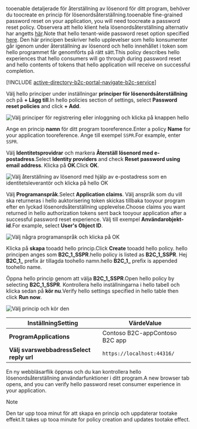 <span data-ttu-id="f687d-101">tooenable detaljerade för återställning av lösenord för ditt program, behöver du toocreate en princip för lösenordsåterställning.</span><span class="sxs-lookup"><span data-stu-id="f687d-101">tooenable fine-grained password reset on your application, you will need toocreate a password reset policy.</span></span> <span data-ttu-id="f687d-102">Observera att hello klient hela lösenordsåterställning alternativ har angetts [här](../articles/active-directory-b2c/active-directory-b2c-reference-sspr.md).</span><span class="sxs-lookup"><span data-stu-id="f687d-102">Note that hello tenant-wide password reset option specified [here](../articles/active-directory-b2c/active-directory-b2c-reference-sspr.md).</span></span> <span data-ttu-id="f687d-103">Den här principen beskriver hello upplevelser som hello konsumenter går igenom under återställning av lösenord och hello innehållet i token som hello programmet får genomförts på rätt sätt.</span><span class="sxs-lookup"><span data-stu-id="f687d-103">This policy describes hello experiences that hello consumers will go through during password reset and hello contents of tokens that hello application will receive on successful completion.</span></span>

[!INCLUDE [active-directory-b2c-portal-navigate-b2c-service](active-directory-b2c-portal-navigate-b2c-service.md)]

<span data-ttu-id="f687d-104">Välj hello principer under inställningar **principer för lösenordsåterställning** och på **+ Lägg till**.</span><span class="sxs-lookup"><span data-stu-id="f687d-104">In hello policies section of settings, select **Password reset policies** and click **+ Add**.</span></span>

![Välj principer för registrering eller inloggning och klicka på knappen hello](media/active-directory-b2c-create-password-reset-policy/add-b2c-password-reset-policy.png)

<span data-ttu-id="f687d-106">Ange en princip **namn** för ditt program tooreference.</span><span class="sxs-lookup"><span data-stu-id="f687d-106">Enter a policy **Name** for your application tooreference.</span></span> <span data-ttu-id="f687d-107">Ange till exempel `SSPR`.</span><span class="sxs-lookup"><span data-stu-id="f687d-107">For example, enter `SSPR`.</span></span>

<span data-ttu-id="f687d-108">Välj **Identitetsprovidrar** och markera **Återställ lösenord med e-postadress**.</span><span class="sxs-lookup"><span data-stu-id="f687d-108">Select **Identity providers** and check **Reset password using email address**.</span></span> <span data-ttu-id="f687d-109">Klicka på **OK**.</span><span class="sxs-lookup"><span data-stu-id="f687d-109">Click **OK**.</span></span>

![Välj återställning av lösenord med hjälp av e-postadress som en identitetsleverantör och klicka på hello OK](media/active-directory-b2c-create-password-reset-policy/add-b2c-password-reset-identity-providers.png)

<span data-ttu-id="f687d-111">Välj **Programanspråk**.</span><span class="sxs-lookup"><span data-stu-id="f687d-111">Select **Application claims**.</span></span> <span data-ttu-id="f687d-112">Välj anspråk som du vill ska returneras i hello auktorisering token skickas tillbaka tooyour program efter en lyckad lösenordsåterställning upplevelse.</span><span class="sxs-lookup"><span data-stu-id="f687d-112">Choose claims you want returned in hello authorization tokens sent back tooyour application after a successful password reset experience.</span></span> <span data-ttu-id="f687d-113">Välj till exempel **Användarobjekt-id**.</span><span class="sxs-lookup"><span data-stu-id="f687d-113">For example, select **User's Object ID**.</span></span>

![Välj några programanspråk och klicka på OK](media/active-directory-b2c-create-password-reset-policy/add-b2c-password-reset-application-claims.png)

<span data-ttu-id="f687d-115">Klicka på **skapa** tooadd hello princip.</span><span class="sxs-lookup"><span data-stu-id="f687d-115">Click **Create** tooadd hello policy.</span></span> <span data-ttu-id="f687d-116">hello principen anges som **B2C_1_SSPR**.</span><span class="sxs-lookup"><span data-stu-id="f687d-116">hello policy is listed as **B2C_1_SSPR**.</span></span> <span data-ttu-id="f687d-117">Hej **B2C_1_** prefix är tillagda toohello namn.</span><span class="sxs-lookup"><span data-stu-id="f687d-117">hello **B2C_1_** prefix is appended toohello name.</span></span>

<span data-ttu-id="f687d-118">Öppna hello princip genom att välja **B2C_1_SSPR**.</span><span class="sxs-lookup"><span data-stu-id="f687d-118">Open hello policy by selecting **B2C_1_SSPR**.</span></span> <span data-ttu-id="f687d-119">Kontrollera hello inställningarna i hello tabell och klicka sedan på **kör nu**.</span><span class="sxs-lookup"><span data-stu-id="f687d-119">Verify hello settings specified in hello table then click **Run now**.</span></span>

![Välj princip och kör den](media/active-directory-b2c-create-password-reset-policy/run-b2c-password-reset-policy.png)

| <span data-ttu-id="f687d-121">Inställning</span><span class="sxs-lookup"><span data-stu-id="f687d-121">Setting</span></span>      | <span data-ttu-id="f687d-122">Värde</span><span class="sxs-lookup"><span data-stu-id="f687d-122">Value</span></span>  |
| ------------ | ------ |
| <span data-ttu-id="f687d-123">**Program**</span><span class="sxs-lookup"><span data-stu-id="f687d-123">**Applications**</span></span> | <span data-ttu-id="f687d-124">Contoso B2C-app</span><span class="sxs-lookup"><span data-stu-id="f687d-124">Contoso B2C app</span></span> |
| <span data-ttu-id="f687d-125">**Välj svarswebbadress**</span><span class="sxs-lookup"><span data-stu-id="f687d-125">**Select reply url**</span></span> | `https://localhost:44316/` |

<span data-ttu-id="f687d-126">En ny webbläsarflik öppnas och du kan kontrollera hello lösenordsåterställning användarfunktioner i ditt program.</span><span class="sxs-lookup"><span data-stu-id="f687d-126">A new browser tab opens, and you can verify hello password reset consumer experience in your application.</span></span>

> [!NOTE]
> <span data-ttu-id="f687d-127">Den tar upp tooa minut för att skapa en princip och uppdaterar tootake effekt.</span><span class="sxs-lookup"><span data-stu-id="f687d-127">It takes up tooa minute for policy creation and updates tootake effect.</span></span>
>
